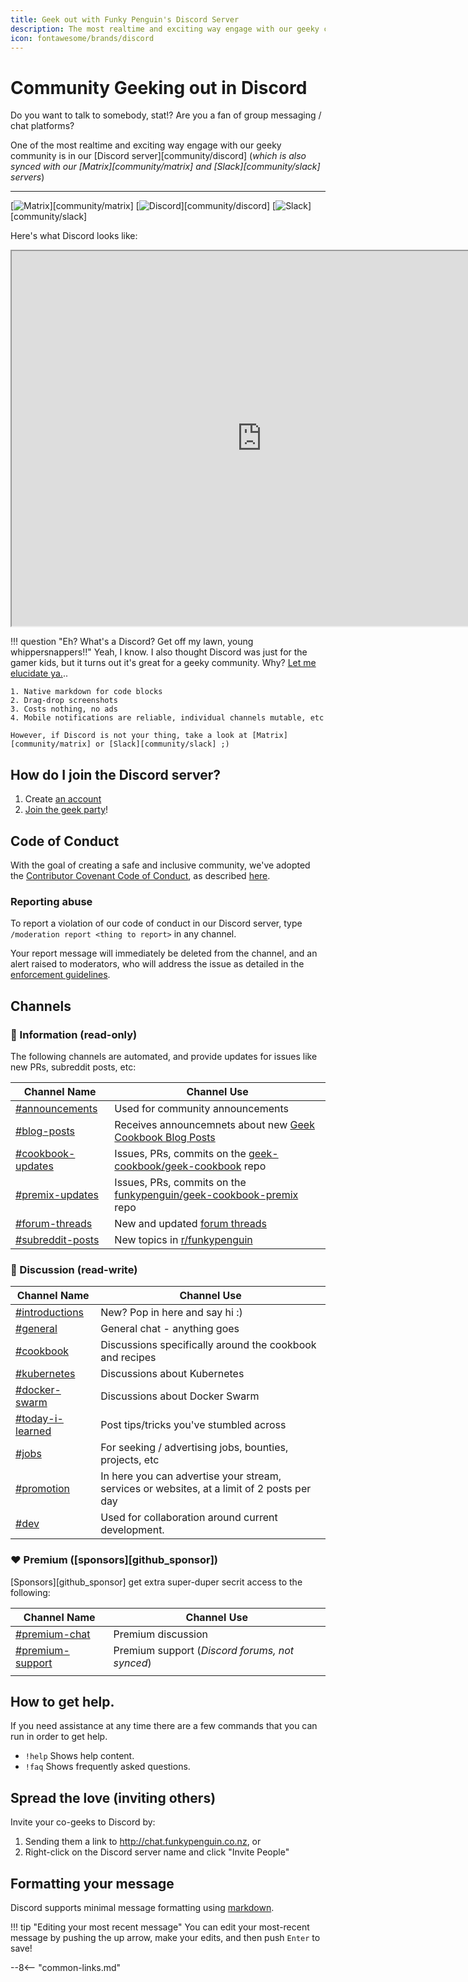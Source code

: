 ```yaml
---
title: Geek out with Funky Penguin's Discord Server
description: The most realtime and exciting way engage with our geeky community is in our Discord server!
icon: fontawesome/brands/discord
---
```


# Community Geeking out in Discord

Do you want to talk to somebody, stat!? Are you a fan of group messaging / chat platforms?

One of the most realtime and exciting way engage with our geeky community is in our [Discord server][community/discord] (*which is also synced with our [Matrix][community/matrix] and [Slack][community/slack] servers*)

---
[![Matrix](https://img.shields.io/matrix/geek-cookbook:matrix.funkypenguin.co.nz?label=geeks&logo=matrix&logoColor=white)][community/matrix]
[![Discord](https://img.shields.io/discord/396055506072109067?label=geeks&logo=discord&logoColor=white)][community/discord]
[![Slack](https://img.shields.io/badge/geeks-42-green?style=flat&logo=slack)][community/slack]

Here's what Discord looks like:

<!-- markdownlint-disable MD033 -->
<iframe src="https://e.widgetbot.io/channels/396055506072109067/396055506663374849" height="600" width="800"></iframe>

!!! question "Eh? What's a Discord? Get off my lawn, young whippersnappers!!"
    Yeah, I know. I also thought Discord was just for the gamer kids, but it turns out it's great for a geeky community. Why? [Let me elucidate ya.](https://www.youtube.com/watch?v=1qHoSWxVqtE)..

    1. Native markdown for code blocks
    2. Drag-drop screenshots
    3. Costs nothing, no ads
    4. Mobile notifications are reliable, individual channels mutable, etc

    However, if Discord is not your thing, take a look at [Matrix][community/matrix] or [Slack][community/slack] ;)

## How do I join the Discord server?

1. Create [an account](https://discordapp.com)
2. [Join the geek party](http://chat.funkypenguin.co.nz)!

## Code of Conduct

With the goal of creating a safe and inclusive community, we've adopted the [Contributor Covenant Code of Conduct](https://www.contributor-covenant.org/), as described [here](/community/code-of-conduct/).

### Reporting abuse

To report a violation of our code of conduct in our Discord server, type `/moderation report <thing to report>` in any channel.

Your report message will immediately be deleted from the channel, and an alert raised to moderators, who will address the issue as detailed in the [enforcement guidelines](/community/code-of-conduct/#enforcement-guidelines).

## Channels

### 📔 Information (read-only)

The following channels are automated, and provide updates for issues like new PRs, subreddit posts, etc:

| Channel Name       | Channel Use                                                |
|--------------------|------------------------------------------------------------|
| [#announcements](https://discord.com/channels/396055506072109067/456690093886013471)     | Used for community announcements                           |
| [#blog-posts](https://discord.com/channels/396055506072109067/456589284342890506)         | Receives announcemnets about new [Geek Cookbook Blog Posts](/blog/)  |
| [#cookbook-updates](https://discord.com/channels/396055506072109067/454567388759982091)  | Issues, PRs, commits on the [geek-cookbook/geek-cookbook](https://github.com/geek-cookbook/geek-cookbook) repo |
| [#premix-updates](https://discord.com/channels/396055506072109067/459291605460058112)    | Issues, PRs, commits on the [funkypenguin/geek-cookbook-premix](https://github.com/funkypenguin/geek-cookbook-premix) repo  |
|[#forum-threads](https://discord.com/channels/396055506072109067/515827101589569541)     | New and updated [forum threads](https://forum.funkypenguin.co.nz)                                |
| [#subreddit-posts](https://discord.com/channels/396055506072109067/1015041696033157210)   | New topics in [r/funkypenguin](https://reddit.com/r/funkypenguin)                               |

### 💬 Discussion (read-write)

| Channel Name   | Channel Use                                              |
|----------------|----------------------------------------------------------|
| [#introductions](https://discord.com/channels/396055506072109067/586796820685127680) | New? Pop in here and say hi :)                           |
| [#general](https://discord.com/channels/396055506072109067/396055506663374849)       | General chat - anything goes                             |
| [#cookbook](https://discord.com/channels/396055506072109067/456689991326760973)      | Discussions specifically around the cookbook and recipes |
| [#kubernetes](https://discord.com/channels/396055506072109067/720432577823113237)    | Discussions about Kubernetes                             |
| [#docker-swarm](https://discord.com/channels/396055506072109067/720432631853875251)  | Discussions about Docker Swarm                           |
| [#today-i-learned](https://discord.com/channels/396055506072109067/647643207932313620)              | Post tips/tricks you've stumbled across
| [#jobs](https://discord.com/channels/396055506072109067/566348370466308096)            | For seeking / advertising jobs, bounties, projects, etc |
| [#promotion](https://discord.com/channels/396055506072109067/645577294223769620)   | In here you can advertise your stream, services or websites, at a limit of 2 posts per day                           |
| [#dev](https://discord.com/channels/396055506072109067/473408473497993236)              | Used for collaboration around current development.

### ❤️ Premium ([sponsors][github_sponsor])

[Sponsors][github_sponsor] get extra super-duper secrit access to the following:

| Channel Name   | Channel Use                                              |
|----------------|----------------------------------------------------------|
| [#premium-chat](https://discord.com/channels/396055506072109067/396058059182440448) | Premium discussion |
| [#premium-support](https://discord.com/channels/396055506072109067/1024789060348284989) | Premium support (*Discord forums, not synced*) |
                                            |

## How to get help.

If you need assistance at any time there are a few commands that you can run in order to get help.

* `!help` Shows help content.
* `!faq` Shows frequently asked questions.

## Spread the love (inviting others)

Invite your co-geeks to Discord by:

1. Sending them a link to <http://chat.funkypenguin.co.nz>, or
2. Right-click on the Discord server name and click "Invite People"

## Formatting your message

Discord supports minimal message formatting using [markdown](https://support.discord.com/hc/en-us/articles/210298617-Markdown-Text-101-Chat-Formatting-Bold-Italic-Underline-).

!!! tip "Editing your most recent message"
    You can edit your most-recent message by pushing the up arrow, make your edits, and then push `Enter` to save!

--8<-- "common-links.md"
